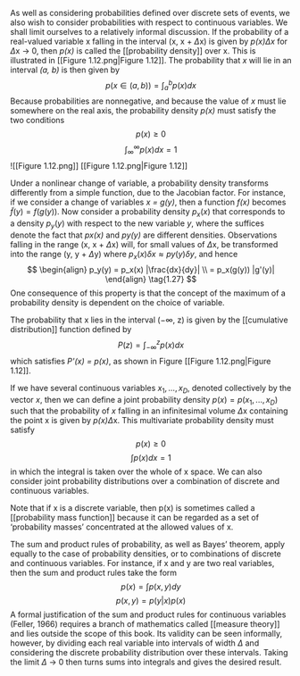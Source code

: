As well as considering probabilities defined over discrete sets of events, we also wish to consider probabilities with respect to continuous variables. We shall limit ourselves to a relatively informal discussion. If the probability of a real-valued variable x falling in the interval (x, x + $\Delta$x) is given by *p(x)$\Delta$x* for $\Delta$x $\rightarrow$ 0, then *p(x)* is called the [[probability density]] over x. This is illustrated in [[Figure 1.12.png|Figure 1.12]]. The probability that *x* will lie in an interval *(a, b)* is then given by
$$
p(x \in (a,b)) = \int^b_ap(x)dx
\tag{1.24}
$$
Because probabilities are nonnegative, and because the value of *x* must lie somewhere on the real axis, the probability density *p(x)* must satisfy the two conditions
$$
p(x) \geq 0
\tag{1.25}
$$
$$
\int^\infty_\infty p(x)dx = 1
\tag{1.25}
$$
![[Figure 1.12.png]]
[[Figure 1.12.png|Figure 1.12]]

Under a nonlinear change of variable, a probability density transforms differently from a simple function, due to the Jacobian factor. For instance, if we consider a change of variables *x = g(y)*, then a function *f(x)* becomes $\tilde{f}(y) = f(g(y))$. Now consider a probability density $p_x(x)$ that corresponds to a density $p_y(y)$ with respect to the new variable *y*, where the suffices denote the fact that *px(x)* and *py(y)* are different densities. Observations falling in the range (x, x + $\Delta$x) will, for small values of $\Delta$x, be transformed into the range (y, y + $\Delta$y) where $p_x(x)\delta x \approx py(y)\delta y$, and hence
$$
\begin{align}
p_y(y) = p_x(x) |\frac{dx}{dy}| \\
= p_x(g(y)) |g'(y)|
\end{align}
\tag{1.27}
$$
One consequence of this property is that the concept of the maximum of a probability density is dependent on the choice of variable.

The probability that x lies in the interval (−∞, z) is given by the [[cumulative distribution]] function defined by
$$
P(z) = \int^z_{-\infty}p(x)dx
\tag{1.28}
$$
which satisfies *P'(x) = p(x)*, as shown in Figure [[Figure 1.12.png|Figure 1.12]].

If we have several continuous variables $x_1, ..., x_D$, denoted collectively by the vector *x*, then we can define a joint probability density $p(x) = p(x_1, ..., x_D)$ such that the probability of *x* falling in an infinitesimal volume $\Delta$x containing the point x is given by *p(x)*$\Delta$x. This multivariate probability density must satisfy
$$
p(x) \geq 0
\tag{1.29}
$$
$$
\int p(x)dx = 1
\tag{1.30}
$$
in which the integral is taken over the whole of x space. We can also consider joint probability distributions over a combination of discrete and continuous variables.

Note that if x is a discrete variable, then p(x) is sometimes called a [[probability mass function]] because it can be regarded as a set of ‘probability masses’ concentrated at the allowed values of x.

The sum and product rules of probability, as well as Bayes’ theorem, apply equally to the case of probability densities, or to combinations of discrete and continuous variables. For instance, if x and y are two real variables, then the sum and product rules take the form
$$
p(x) = \int p(x,y)dy
\tag{1.31}
$$
$$
p(x,y) = p(y|x)p(x)
\tag{1.32}
$$
A formal justification of the sum and product rules for continuous variables (Feller, 1966) requires a branch of mathematics called [[measure theory]] and lies outside the scope of this book. Its validity can be seen informally, however, by dividing each real variable into intervals of width $\Delta$ and considering the discrete probability distribution over these intervals. Taking the limit $\Delta$ $\rightarrow$ 0 then turns sums into integrals and gives the desired result.
